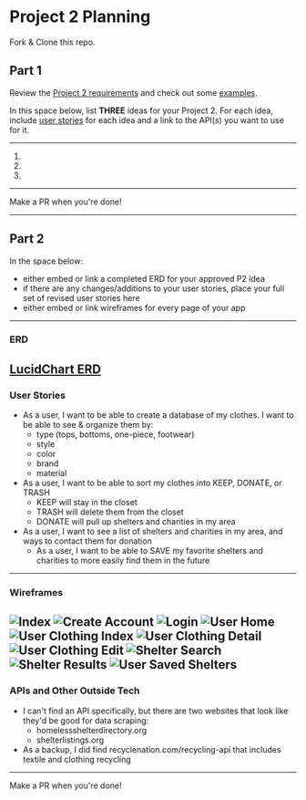 # Project 2 Planning

Fork & Clone this repo.

## Part 1

Review the [Project 2 requirements](https://tmdarneille.gitbook.io/seirfx/11-projects/project-2#project-feedback-evaluation) and check out some [examples](https://tmdarneille.gitbook.io/seirfx/11-projects/past-projects/project2).

In this space below, list **THREE** ideas for your Project 2. For each idea, include [user stories](https://revelry.co/user-stories-that-dont-suck/) for each idea and a link to the API(s) you want to use for it.

--------------------------------------------------------
1. 
2. 
3.
---------------------------------------------------------

Make a PR when you're done!

---

## Part 2

In the space below:
* either embed or link a completed ERD for your approved P2 idea
* if there are any changes/additions to your user stories, place your full set of revised user stories here
* either embed or link wireframes for every page of your app

----------------------------------------------------------
### ERD
[LucidChart ERD](https://lucid.app/invitations/accept/27d080a7-f4b7-420e-90ae-14f3bcc63bad)
----------------------------------------------------------
### User Stories
- As a user, I want to be able to create a database of my clothes. I want to be able to see & organize them by:
    - type (tops, bottoms, one-piece, footwear)
    - style
    - color
    - brand
    - material
- As a user, I want to be able to sort my clothes into KEEP, DONATE, or TRASH
    - KEEP will stay in the closet
    - TRASH will delete them from the closet
    - DONATE will pull up shelters and charities in my area
- As a user, I want to see a list of shelters and charities in my area, and ways to contact them for donation
    - As a user, I want to be able to SAVE my favorite shelters and charities to more easily find them in the future
----------------------------------------------------------
### Wireframes
![Index](/Wireframe/Project_2_index.png)
![Create Account](/Wireframe/Project_2_create_new.png)
![Login](/Wireframe/Project_2_login.png)
![User Home](/Wireframe/Project_2_user_home.png)
![User Clothing Index](/Wireframe/Project_2_user_clothing_index.png)
![User Clothing Detail](/Wireframe/Project_2_user_clothing_detail.png)
![User Clothing Edit](/Wireframe/Project_2_user_clothing_edit.png)
![Shelter Search](/Wireframe/Project_2_shelter_search.png)
![Shelter Results](/Wireframe/Project_2_shelter_results.png)
![User Saved Shelters](/Wireframe/Project_2_user_saved_shelters.png)
----------------------------------------------------------
### APIs and Other Outside Tech
- I can't find an API specifically, but there are two websites that look like they'd be good for data scraping:
    - homelessshelterdirectory.org
    - shelterlistings.org
- As a backup, I did find recyclenation.com/recycling-api that includes textile and clothing recycling
----------------------------------------------------------
Make a PR when you're done!
